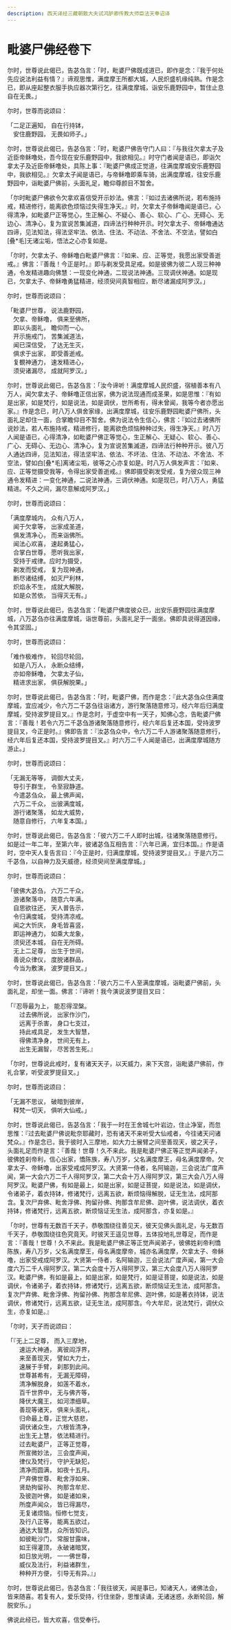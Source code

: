 ```yaml
---
description: 西天译经三藏朝散大夫试鸿胪卿传教大师臣法天奉诏译
---
```


# 毗婆尸佛经卷下

尔时，世尊说此偈已，告苾刍言：「时，毗婆尸佛既成道已，即作是念：『我于何处先应说法利益有情？』谛观思惟，满度摩王所都大城，人民炽盛机缘纯熟。作是念已，即从座起整衣服手执应器次第行乞，往满度摩城，诣安乐鹿野园中，暂住止息自在无畏。」

尔时，世尊而说颂曰：

「二足正遍知， 自在行持钵，\
　安住鹿野园， 无畏如师子。」

尔时，世尊说此偈已，告苾刍言：「时，毗婆尸佛告守门人曰：『与我往欠拿太子及近臣帝稣噜处，吾今现在安乐鹿野园中，我欲相见。』时守门者闻是语已，即诣欠拿太子及近臣帝稣噜处，具陈上事：『毗婆尸佛成正觉道，往满度摩城安乐鹿野园中，我欲相见。』欠拿太子闻是语已，与帝稣噜即乘车骑，出满度摩城，往安乐鹿野园中，诣毗婆尸佛前，头面礼足，瞻仰尊颜目不暂舍。

「尔时毗婆尸佛欲令欠拿欢喜信受开示妙法。佛言：『如过去诸佛所说，若布施持戒，精进修行，能离欲色烦恼过失得生净天。』时，欠拿太子帝稣噜闻是语已，心得清净，如毗婆尸正等觉心，生正解心、不疑心、善心、软心、广心、无碍心、无边心、清净心，复为宣说苦集滅道，四谛法行种种开示。时欠拿太子、帝稣噜通达四谛，见法知法，得法坚牢法、依法、住法、不动法、不舍法、不空法，譬如白\[叠\*毛]无诸尘垢，悟法之心亦复如是。

「尔时，欠拿太子、帝稣噜白毗婆尸佛言：『如来、应、正等觉，我愿出家受善逝戒。』佛言：『善哉！今正是时。』即与剃发受具足戒。如是彼佛为彼二人现三种神通，令发精进趣向佛慧：一现变化神通，二现说法神通。三现调伏神通。如是现已，欠拿太子、帝稣噜勇猛精进，经须臾间真智相应，断尽诸漏成阿罗汉。」

尔时，世尊而说颂曰：

「毗婆尸世尊， 说法鹿野园，\
　欠拿、帝稣噜， 俱来至佛所，\
　即以头面礼， 瞻仰而一心。\
　开示施戒门， 苦集滅道法，\
　闻已深信受， 了达无生灭，\
　俱求于出家， 即受善逝戒。\
　复覩神通力， 速发精进心，\
　须臾诸漏尽， 成就阿罗汉。」

尔时，世尊说此偈已，告苾刍言：「汝今谛听！满度摩城人民炽盛，宿植善本有八万人，闻欠拿太子、帝稣噜正信出家，佛为说法现通而成圣果，如是思惟：『有如是出家，如是梵行，如是说法，如是调伏，世所希有，得未曾闻，我等今者亦愿出家。』作是念已，时八万人俱舍家缘，出满度摩城，往安乐鹿野园毗婆尸佛所，头面礼足却住一面，合掌瞻仰目不暂舍。佛为说法令生信心，佛言：『如过去诸佛所说妙法，若人布施持戒，精进修行，能离欲色烦恼种种过失，得生净天。』时八万人闻是语已，心得清净，如毗婆尸佛正等觉心，生正解心、无疑心、软心、善心、广心、无碍心、无边心、清净心，复为宣说苦集滅道，四谛法行种种开示。彼八万人通达四谛，见法知法，得法坚牢法、依法、不坏法、住法、不动法、不舍法、不空法，譬如白\[叠\*毛]离诸尘垢，彼等之心亦复如是。时八万人俱发声言：『如来、应、正等觉摄受我等，令得出家受善逝戒。』佛即摄受剃发受戒，复为彼众现三神通令发精进：一变化神通，二说法神通，三调伏神通。如是现已，时八万人，勇猛精进。不久之间，漏尽意解成阿罗汉。」

尔时，世尊而说颂曰：

「满度摩城内， 众有八万人，\
　闻于欠拿等， 出家成圣道，\
　俱发清净心， 而来诣佛所。\
　闻法心欢喜， 速起勇猛心，\
　合掌白世尊， 愿听我出家，\
　受持于戒律。应时为摄受，\
　剃发而受戒， 复为现神通，\
　断尽诸结缚， 如灭尸利林，\
　炽焰永不生， 成就大解脱，\
　如是众苦依， 当得灭无有。」

尔时，世尊说此偈已，告苾刍言：「毗婆尸佛度彼众已，出安乐鹿野园往满度摩城，八万苾刍亦往满度摩城，诣世尊前，头面礼足于一面坐。佛即具说得道因缘，令其坚固。」

尔时，世尊而说颂曰：

「难作极难作， 轮回尽轮回，\
　如是八万人， 永断众结缚，\
　亦如帝稣噜， 欠拿太子仙，\
　精进求出家， 俱获解脱果。」

尔时，世尊说此偈已，告苾刍言：「时，毗婆尸佛，而作是念：『此大苾刍众住满度摩城，宜应减少，令六万二千苾刍往诣诸方，游行聚落随意修习，经六年后归满度摩城，受持波罗提目叉。』作是念时，于虚空中有一天子，知佛心念，告毗婆尸佛言：『善哉！若令六万二千苾刍游诸聚落随意修行，经六年后复还本国，受持波罗提目叉，今正是时。』佛即告言：『汝苾刍众中，令六万二千人游诸聚落随意修行，经六年后复还本国，受持波罗提目叉。』时六万二千人闻是语已，出满度摩城随方游止。」

尔时，世尊而说颂曰：

「无漏无等等， 调御大丈夫，\
　导引于群生， 令至寂静道。\
　今遣苾刍众， 最上佛声闻，\
　六万二千众， 出彼满度城，\
　游行诸聚落， 如龙大威势，\
　随意自修行， 六年复本国。」

尔时，世尊说此偈已，告苾刍言：「彼六万二千人即时出城，往诸聚落随意修行。如是过一年二年，至第六年，彼诸苾刍互相告言：『六年已满，宜归本国。』作是语时，空中天人复告言曰：『今正是时，归满度摩城，受持波罗提目叉。』于是六万二千苾刍，以自神力及天威德，经须臾间至满度摩城。」

尔时，世尊而说颂曰：

「彼佛大苾刍， 六万二千众，\
　游诸聚落中， 随意六年满。\
　自思欲往还， 天人普告示，\
　令归满度城， 受持清凉戒。\
　闻之大忻庆， 身毛皆喜竖，\
　即运神通力， 如乘大龙象，\
　须臾还本城， 自在无所碍。\
　无上二足尊， 出生于世间，\
　善说众律仪， 度脱诸群品，\
　今当为敷演， 波罗提目叉。」

尔时，世尊说此偈已，告苾刍言：「彼六万二千人至满度摩城，诣毗婆尸佛前，头面礼足，却坐一面。佛言：『谛听！我今演说波罗提目叉曰：

「『忍辱最为上， 能忍得涅槃。\
　　过去佛所说， 出家作沙门，\
　　远离于杀害， 身口七支过，\
　　持此戒具足， 发生大智慧，\
　　得佛清净身， 世间无有上，\
　　出生无漏智， 尽苦苦生死。』

「尔时，世尊说此戒时，复有诸天天子，以天威力，来下天宫，诣毗婆尸佛前，作礼合掌，听受波罗提目叉。」

尔时，世尊而说颂曰：

「无漏不思议， 破暗到彼岸，\
　释梵一切天， 俱听大仙戒。」

尔时，世尊说此偈已，告苾刍言：「我于一时在王舍城七叶岩边，住止净室，而忽思惟：『过去毗婆尸佛说毗奈耶藏时，恐有诸天不来听受大仙戒者，今往诸天问诸梵众。』作是念已，我于彼时入三摩地，如大力士展臂之间至善现天，彼之天子，头面礼足而作是言：『善哉！世尊！久不来此。我是毗婆尸佛正等正觉声闻弟子，彼佛姓刹帝利，信心出家，憍陈族，寿八万岁，父名满度摩王，母名满度摩帝。欠拿太子、帝稣噜，出家受戒成阿罗汉。大贤第一侍者，名阿输迦，三会说法广度声闻，第一大会六万二千人得阿罗汉，第二大会十万人得阿罗汉，第三大会八万人得阿罗汉。毗婆尸佛，有如是最上，如是出家，如是证菩提，如是说法，如是调伏，令诸弟子，着衣持钵，修诸梵行，远离五欲，断烦恼得解脱，证无生法，成阿那含。复次尸弃佛、毗舍浮佛、拘留孙佛、拘那含牟尼佛、迦叶佛，说法调伏，着衣持钵，修诸梵行，远离五欲，断烦恼证无生法，成阿那含，亦复如是。』

「尔时，世尊有无数百千天子，恭敬围绕往善见天，彼天见佛头面礼足，与无数百千天子，恭敬围绕往色究竟天。时彼天王遥见世尊，五体投地礼世尊足，而作是言：『善哉！世尊！久不来此。我是毗婆尸佛正等正觉声闻弟子，彼佛姓刹帝利憍陈族，寿八万岁，父名满度摩王，母名满度摩帝，城亦名满度摩，欠拿太子、帝稣噜，出家受戒成阿罗汉。大贤第一侍者，名阿输迦，三会说法广度声闻，第一大会度六万二千人得阿罗汉，第二大会度十万人得阿罗汉，第三大会度八万人得阿罗汉。毗婆尸佛，有如是最上，如是出家，如是梵行，如是证菩提，如是说法，如是调伏，令诸弟子，着衣持钵，修诸梵行，远离五欲，断烦恼证无生法，成阿那含。复次尸弃佛、毗舍浮佛、拘留孙佛、拘那含牟尼佛、迦叶佛，如是著衣持钵，说法调伏，修诸梵行，远离五欲，证无生法，成阿那含。今大牟尼，说法梵行，调伏众生，亦复如是。』

「尔时，天子而说颂曰：

「『无上二足尊， 而入三摩地，\
　　速运大神通， 离彼阎浮界，\
　　来至善现天， 譬如大力士，\
　　速展于手臂， 刹那到此间。\
　　世尊甚希有， 无漏无障碍，\
　　清净解脱身， 如莲不着水，\
　　百千世界中， 无与佛齐等，\
　　降伏大魔王， 如河漂细草。\
　　善现等诸天， 俱来头面礼，\
　　归命最上尊，正觉大慈悲，\
　　调伏诸众生， 六根皆清净，\
　　出生无上慧， 依法精进行。\
　　过去毗婆尸， 正等正觉尊，\
　　所宣微妙法， 三会度声闻，\
　　律仪及梵行， 守护无缺犯，\
　　清净而圆满， 如夜十五月。\
　　尸弃佛世尊、 毗舍浮如来、\
　　贤劫拘留孙、 拘那含牟尼、\
　　及彼迦叶佛， 如是诸如来，\
　　所度声闻众， 皆已得漏尽，\
　　无复诸烦恼。恒修七觉支，\
　　及行八正等， 能离五欲过，\
　　通达大智慧， 众所皆知识。\
　　如彼毗沙门， 常服甘露味，\
　　如王得灌顶， 永破诸暗冥，\
　　如日放光明， 一一佛世尊，\
　　威仪及法行， 利益诸群生，\
　　种种开方便， 引导无有异。』」

尔时，世尊说此偈已，告苾刍言：「我往彼天，闻是事已，知诸天人，诸佛法会，皆来随喜。若复有人，爱乐受持，行住坐卧，思惟读诵，无诸迷惑，永断轮回，解脱安乐。」

佛说此经已，皆大欢喜，信受奉行。
